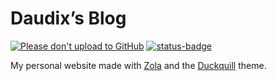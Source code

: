 # Daudix’s Blog

[![Please don't upload to GitHub](https://nogithub.codeberg.page/badge.svg)](https://nogithub.codeberg.page)
[![status-badge](https://ci.codeberg.org/api/badges/12428/status.svg)](https://ci.codeberg.org/repos/12428)

My personal website made with [Zola](https://www.getzola.org) and the [Duckquill](https://duckquill.exozy.me) theme.
